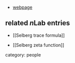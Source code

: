 
* [webpage](http://www.math.sunysb.edu/~joshua/)

## related $n$Lab entries

* [[Selberg trace formula]]

* [[Selberg zeta function]]

category: people